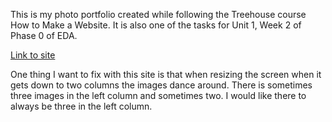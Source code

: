 This is my photo portfolio created while following the Treehouse course How to Make a Website. It is also one of the tasks for Unit 1, Week 2 of Phase 0 of EDA.

[Link to site](http://libbyschuknight.github.io/photo_portfolio/)

One thing I want to fix with this site is that when resizing the screen when it gets down to two columns the images dance around. There is sometimes three images in the left column and sometimes two. I would like there to always be three in the left column.
